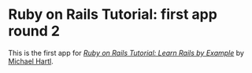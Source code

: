 # Ruby on Rails Tutorial: first app round 2

This is the first app for [*Ruby on Rails Tutorial: Learn Rails by Example*](http://railstutorial.org/) by [Michael Hartl](http://michaelhartl.com/).
